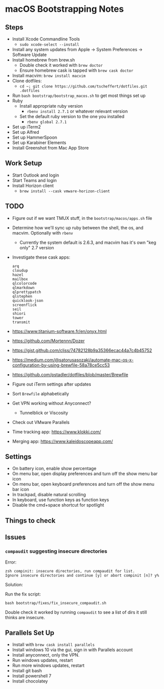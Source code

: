 # macOS Bootstrapping Notes

## Steps

- Install Xcode Commandline Tools
  - `sudo xcode-select --install`
- Install any system updates from Apple -> System Preferences -> Software Update
- Install homebrew from brew.sh
  - Double check it worked with `brew doctor`
  - Ensure homebrew cask is tapped with `brew cask doctor`
- Install macvim: `brew install macvim`
- Clone dotfiles:
  - `cd ~; git clone https://github.com/tscheffert/dotfiles.git .dotfiles`
- Run `bash bootstrap/bootstrap_macos.sh` to get most things set up
- Ruby
  - Install appropriate ruby version
    - `rbenv install 2.7.1` or whatever relevant version
  - Set the default ruby version to the one you installed
    - `rbenv global 2.7.1`
- Set up iTerm2
- Set up Alfred
- Set up HammerSpoon
- Set up Karabiner Elements
- Install Greenshot from Mac App Store

## Work Setup

- Start Outlook and login
- Start Teams and login
- Install Horizon client
  - `brew install --cask vmware-horizon-client`

## TODO

- Figure out if we want TMUX stuff, in the `bootstrap/macos/apps.sh` file
- Determine how we'll sync up ruby between the shell, the os, and macvim. Optionally with `rbenv`
  - Currently the system default is 2.6.3, and macvim has it's own "keg only" 2.7 version
- Investigate these cask apps:
  ```
  arq
  cloudup
  hazel
  mailbox
  qlcolorcode
  qlmarkdown
  qlprettypatch
  qlstephen
  quicklook-json
  screenflick
  seil
  shiori
  tower
  transmit
  ```
- <https://www.titanium-software.fr/en/onyx.html>
- <https://github.com/Mortennn/Dozer>
- <https://gist.github.com/cliss/74782128b9a35366ecac44a7c4b45752>
- <https://medium.com/@satorusasozaki/automate-mac-os-x-configuration-by-using-brewfile-58a78ce5cc53>
- <https://github.com/pstadler/dotfiles/blob/master/Brewfile>

- Figure out iTerm settings after updates
- Sort `Brewfile` alphabetically
- Get VPN working without Anyconnect?
  - Tunnelblick or Viscosity
- Check out VMware Parallels
- Time tracking app: <https://www.klokki.com/>
- Merging app: <https://www.kaleidoscopeapp.com/>

## Settings

- On battery icon, enable show percentage
- On menu bar, open display preferences and turn off the show menu bar icon
- On menu bar, open keyboard preferences and turn off the show menu bar icon
- In trackpad, disable natural scrolling
- In keyboard, use function keys as function keys
- Disable the cmd+space shortcut for spotlight

## Things to check


## Issues

### `compaudit` suggesting insecure directories

Error:

```
zsh compinit: insecure directories, run compaudit for list.
Ignore insecure directories and continue [y] or abort compinit [n]? y%
```

Solution:

Run the fix script:

```
bash bootstrap/fixes/fix_insecure_compaudit.sh
```

Double check it worked by running `compaudit` to see a list of dirs it still thinks are insecure.

## Parallels Set Up

- Install with `brew cask install parallels`
- Install windows 10 via the gui, sign in with Parallels account
- Install anyconnect, only the VPN.
- Run windows updates, restart
- Run more windows updates, restart
- Install git bash
- Install powershell 7
- Install chocolatey
